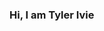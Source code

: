 ### Hi, I am Tyler Ivie

<!--
**tivie001/tivie001** is a ✨ _special_ ✨ repository because its `README.md` (this file) appears on your GitHub profile.
![](/assets/nodeJS.png)
![GitHub Header of Me](https://github.com/[tivie001]/[tivie001]/blob/[master]/image.jpg?raw=true)

Here are some ideas to get you started:

- 🔭 I’m currently working on ...
- 🌱 I’m currently learning ...
- 👯 I’m looking to collaborate on ...
- 🤔 I’m looking for help with ...
- 💬 Ask me about ...
- 📫 How to reach me: ...
- 😄 Pronouns: ...
- ⚡ Fun fact: ...
-->
